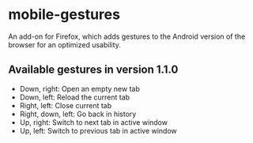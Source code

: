 # mobile-gestures
An add-on for Firefox, which adds gestures to the Android version of the browser for an optimized usability.

## Available gestures in version 1.1.0

* Down, right: 			Open an empty new tab
* Down, left:			Reload the current tab
* Right, left:			Close current tab
* Right, down, left: 	Go back in history
* Up, right:			Switch to next tab in active window
* Up, left:				Switch to previous tab in active window